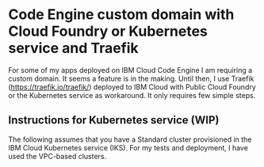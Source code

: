 # Code Engine custom domain with Cloud Foundry or Kubernetes service and Traefik
For some of my apps deployed on IBM Cloud Code Engine I am requiring a custom domain. It seems a feature is in the making. Until then, I use Traefik (https://traefik.io/traefik/) deployed to IBM Cloud with Public Cloud Foundry or the Kubernetes service as workaround. It only requires few simple steps.

## Instructions for Kubernetes service (WIP)

The following assumes that you have a Standard cluster provisioned in the IBM Cloud Kubernetes service (IKS). For my tests and deployment, I have used the VPC-based clusters.
